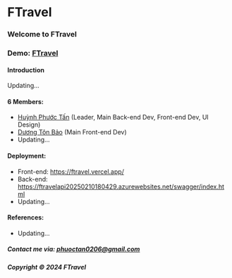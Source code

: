 # FTravel

### Welcome to FTravel

### Demo: [FTravel](https://ftravel.vercel.app)

#### Introduction

Updating...

#### 6 Members:

- [Huỳnh Phước Tấn](https://github.com/Tanas-IT) (Leader, Main Back-end Dev, Front-end Dev, UI Design)
- [Dương Tôn Bảo](https://github.com/duongbao0803) (Main Front-end Dev)
- Updating...

#### Deployment:

- Front-end: https://ftravel.vercel.app/
- Back-end: https://ftravelapi20250210180429.azurewebsites.net/swagger/index.html
- Updating...

#### References:

- Updating...

##### Contact me via: phuoctan0206@gmail.com

##### Copyright &#169; 2024 FTravel